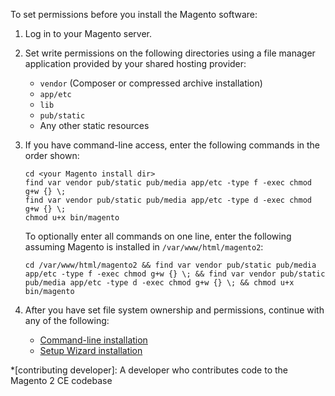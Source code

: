 To set permissions before you install the Magento software:

1.	Log in to your Magento server.
2.	Set write permissions on the following directories using a file manager application provided by your shared hosting provider:

	*	`vendor` (Composer or compressed archive installation)
	*	`app/etc`
	*	`lib`
	*	`pub/static`
	*	Any other static resources

2.	If you have command-line access, enter the following commands in the order shown:

		cd <your Magento install dir>
		find var vendor pub/static pub/media app/etc -type f -exec chmod g+w {} \;
		find var vendor pub/static pub/media app/etc -type d -exec chmod g+w {} \;
		chmod u+x bin/magento

	To optionally enter all commands on one line, enter the following assuming Magento is installed in `/var/www/html/magento2`:

		cd /var/www/html/magento2 && find var vendor pub/static pub/media app/etc -type f -exec chmod g+w {} \; && find var vendor pub/static pub/media app/etc -type d -exec chmod g+w {} \; && chmod u+x bin/magento
3.	After you have set file system ownership and permissions, continue with any of the following:

	*	[Command-line installation]({{page.baseurl}}install-gde/install/cli/install-cli.html)
	*	[Setup Wizard installation]({{page.baseurl}}install-gde/install/web/install-web.html)

*[contributing developer]: A developer who contributes code to the Magento 2 CE codebase
